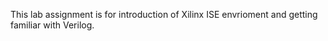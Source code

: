 This lab assignment is for introduction of Xilinx ISE envrioment and getting familiar with Verilog.
